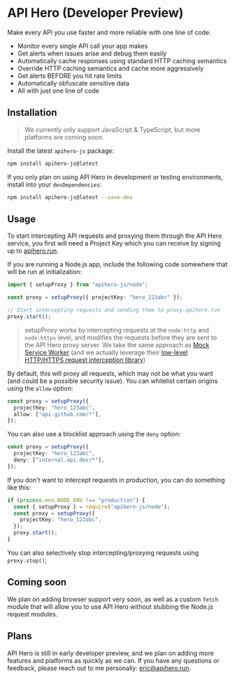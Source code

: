 # API Hero (Developer Preview)

Make every API you use faster and more reliable with one line of code.

- Monitor every single API call your app makes
- Get alerts when issues arise and debug them easily
- Automatically cache responses using standard HTTP caching semantics
- Override HTTP caching semantics and cache more aggressively
- Get alerts BEFORE you hit rate limits
- Automatically obfuscate sensitive data
- All with just one line of code

## Installation

> We currently only support JavaScript & TypeScript, but more platforms are coming soon.

Install the latest `apihero-js` package:

```bash
npm install apihero-js@latest
```

If you only plan on using API Hero in development or testing environments, install into your `devDependencies`:

```bash
npm install apihero-js@latest --save-dev
```

## Usage

To start intercepting API requests and proxying them through the API Hero service, you first will need a Project Key which you can receive by signing up to [apihero.run](http://apihero.run).

If you are running a Node.js app, include the following code somewhere that will be run at initialization:

```typescript
import { setupProxy } from "apihero-js/node";

const proxy = setupProxy({ projectKey: "hero_123abc" });

// Start intercepting requests and sending them to proxy.apihero.run
proxy.start();
```

> setupProxy works by intercepting requests at the `node:http` and `node:https` level, and modifies the requests before they are sent to the API Hero proxy server. We take the same approach as [Mock Service Worker](https://mswjs.io/) (and we actually leverage their [low-level HTTP/HTTPS request interception library](https://github.com/mswjs/interceptors))

By default, this will proxy all requests, which may not be what you want (and could be a possible security issue). You can whitelist certain origins using the `allow` option:

```typescript
const proxy = setupProxy({
  projectKey: "hero_123abc",
  allow: ["api.github.com/*"],
});
```

You can also use a blocklist approach using the `deny` option:

```typescript
const proxy = setupProxy({
  projectKey: "hero_123abc",
  deny: ["internal.api.dev/*"],
});
```

If you don't want to intercept requests in production, you can do something like this:

```typescript
if (process.env.NODE_ENV !== "production") {
  const { setupProxy } = require("apihero-js/node");
  const proxy = setupProxy({
    projectKey: "hero_123abc",
  });
  proxy.start();
}
```

You can also selectively stop intercepting/proxying requests using `proxy.stop()`;

## Coming soon

We plan on adding browser support very soon, as well as a custom `fetch` module that will allow you to use API Hero without stubbing the Node.js request modules.

## Plans

API Hero is still in early developer preview, and we plan on adding more features and platforms as quickly as we can. If you have any questions or feedback, please reach out to me personally: eric@apihero.run.
